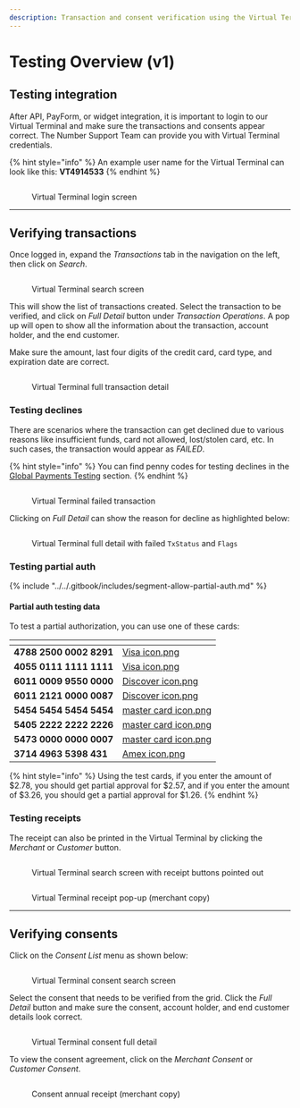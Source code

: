 ```yaml
---
description: Transaction and consent verification using the Virtual Terminal.
---
```


# Testing Overview (v1)



## Testing integration <a href="#testing-integration" id="testing-integration"></a>

After API, PayForm, or widget integration, it is important to login to our Virtual Terminal and make sure the transactions and consents appear correct. The Number Support Team can provide you with Virtual Terminal credentials.

{% hint style="info" %}
An example user name for the Virtual Terminal can look like this: **VT4914533**
{% endhint %}

<figure><img src="../../.gitbook/assets/Testing Integration.png" alt=""><figcaption><p>Virtual Terminal login screen</p></figcaption></figure>



***



## Verifying transactions <a href="#verifying-transactions" id="verifying-transactions"></a>

Once logged in, expand the _Transactions_ tab in the navigation on the left, then click on _Search_.

<figure><img src="../../.gitbook/assets/Verifying Transactions 1 (2).png" alt=""><figcaption><p>Virtual Terminal search screen</p></figcaption></figure>

This will show the list of transactions created. Select the transaction to be verified, and click on _Full Detail_ button under _Transaction Operations_. A pop up will open to show all the information about the transaction, account holder, and the end customer.

Make sure the amount, last four digits of the credit card, card type, and expiration date are correct.

<figure><img src="../../.gitbook/assets/Verifying Transactions 2.png" alt=""><figcaption><p>Virtual Terminal full transaction detail</p></figcaption></figure>



### Testing declines <a href="#testing-declines" id="testing-declines"></a>

There are scenarios where the transaction can get declined due to various reasons like insufficient funds, card not allowed, lost/stolen card, etc. In such cases, the transaction would appear as _FAILED_.

{% hint style="info" %}
You can find penny codes for testing declines in the [Global Payments Testing](global-payments-testing-v1.md) section.
{% endhint %}

<figure><img src="../../.gitbook/assets/Verifying Transactions - Testing Declines 1 (2).png" alt=""><figcaption><p>Virtual Terminal failed transaction</p></figcaption></figure>

Clicking on _Full Detail_ can show the reason for decline as highlighted below:

<figure><img src="../../.gitbook/assets/Verifying Transactions - Testing Declines 2.png" alt=""><figcaption><p>Virtual Terminal full detail with failed <code>TxStatus</code> and <code>Flags</code></p></figcaption></figure>



### Testing partial auth <a href="#doing-a-partial-authorization-with-aspen" id="doing-a-partial-authorization-with-aspen"></a>

{% include "../../.gitbook/includes/segment-allow-partial-auth.md" %}

#### Partial auth testing data <a href="#partial-auth-testing-data" id="partial-auth-testing-data"></a>

To test a partial authorization, you can use one of these cards:

<table data-view="cards"><thead><tr><th></th><th data-hidden data-card-cover data-type="files"></th></tr></thead><tbody><tr><td><strong>4788 2500 0002 8291</strong></td><td><a href="../../.gitbook/assets/Visa icon.png">Visa icon.png</a></td></tr><tr><td><strong>4055 0111 1111 1111</strong></td><td><a href="../../.gitbook/assets/Visa icon.png">Visa icon.png</a></td></tr><tr><td><strong>6011 0009 9550 0000</strong></td><td><a href="../../.gitbook/assets/Discover icon.png">Discover icon.png</a></td></tr><tr><td><strong>6011 2121 0000 0087</strong></td><td><a href="../../.gitbook/assets/Discover icon.png">Discover icon.png</a></td></tr><tr><td><strong>5454 5454 5454 5454</strong></td><td><a href="../../.gitbook/assets/master card icon.png">master card icon.png</a></td></tr><tr><td><strong>5405 2222 2222 2226</strong></td><td><a href="../../.gitbook/assets/master card icon.png">master card icon.png</a></td></tr><tr><td><strong>5473 0000 0000 0007</strong></td><td><a href="../../.gitbook/assets/master card icon.png">master card icon.png</a></td></tr><tr><td><strong>3714 4963 5398 431</strong></td><td><a href="../../.gitbook/assets/Amex icon.png">Amex icon.png</a></td></tr></tbody></table>

{% hint style="info" %}
Using the test cards, if you enter the amount of $2.78, you should get partial approval for $2.57, and if you enter the amount of $3.26, you should get a partial approval for $1.26.
{% endhint %}



### Testing receipts <a href="#testing-receipts" id="testing-receipts"></a>

The receipt can also be printed in the Virtual Terminal by clicking the _Merchant_ or _Customer_ button.

<figure><img src="../../.gitbook/assets/Verifying Transactions - Testing Receipts 1 (1).png" alt=""><figcaption><p>Virtual Terminal search screen with receipt buttons pointed out</p></figcaption></figure>

<figure><img src="../../.gitbook/assets/Verifying Transactions - Testing Receipts 2.png" alt=""><figcaption><p>Virtual Terminal receipt pop-up (merchant copy)</p></figcaption></figure>



***



## Verifying consents <a href="#verifying-consents" id="verifying-consents"></a>

Click on the _Consent List_ menu as shown below:

<figure><img src="../../.gitbook/assets/Verifying Consents 1 (2).png" alt=""><figcaption><p>Virtual Terminal consent search screen</p></figcaption></figure>

Select the consent that needs to be verified from the grid. Click the _Full Detail_ button and make sure the consent, account holder, and end customer details look correct.

<figure><img src="../../.gitbook/assets/Verifying Consents 2.png" alt=""><figcaption><p>Virtual Terminal consent full detail</p></figcaption></figure>

To view the consent agreement, click on the _Merchant Consent_ or _Customer Consent_.

<figure><img src="../../.gitbook/assets/Verifying Consents 3.png" alt=""><figcaption><p>Consent annual receipt (merchant copy)</p></figcaption></figure>
